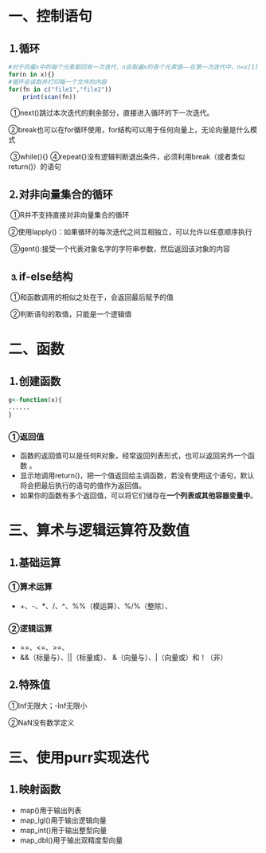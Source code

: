 # 一、控制语句

## &#9352;循环

```R
#对于向量x中的每个元素都回有一次迭代，n会取遍x的各个元素值——在第一次迭代中，n=x[1]
for(n in x){}			
#循环会读取并打印每一个文件的内容
for(fn in c("file1","file2"))
    print(scan(fn))		
```
​	&#9312;next()跳过本次迭代的剩余部分，直接进入循环的下一次迭代。

​	&#9313;break也可以在for循环使用，for结构可以用于任何向量上，无论向量是什么模式

​	&#9314;while(){}
​	&#9315;repeat{}没有逻辑判断退出条件，必须利用break（或者类似return()）的语句

## &#9353;对非向量集合的循环

​	&#9312;R并不支持直接对非向量集合的循环

​	&#9313;使用lapply()：如果循环的每次迭代之间互相独立，可以允许以任意顺序执行

​	&#9314;gent():接受一个代表对象名字的字符串参数，然后返回该对象的内容

## &#9354;if-else结构

​	&#9312;和函数调用的相似之处在于，会返回最后赋予的值

​	&#9313;判断语句的取值，只能是一个逻辑值

# 二、函数

## &#9352;创建函数

```R
g<-function(x){
......
}
```

### &#9312;返回值

* 函数的返回值可以是任何R对象，经常返回列表形式，也可以返回另外一个函数 。
* 显示地调用return()，把一个值返回给主调函数，若没有使用这个语句，默认将会把最后执行的语句的值作为返回值。
* 如果你的函数有多个返回值，可以将它们储存在**一个列表或其他容器变量中**。

# 三、算术与逻辑运算符及数值

## &#9352;基础运算

### &#9312;算术运算

* +、-、*、/、^、%%（模运算）、%/%（整除）、

### &#9313;逻辑运算

* ==、<=、>=、
* &&（标量与）、||（标量或）、 &（向量与）、|（向量或）和！（非）	

## &#9353;特殊值

&#9312;Inf无限大；-Inf无限小

&#9313;NaN没有数学定义

# 三、使用purr实现迭代

## &#9352;映射函数

* map()用于输出列表
* map_lgl()用于输出逻辑向量
* map_int()用于输出整型向量
* map_dbl()用于输出双精度型向量
